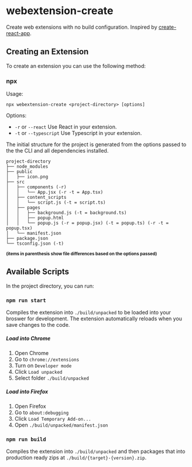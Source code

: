 # webextension-create

Create web extensions with no build configuration. Inspired by [create-react-app](https://github.com/facebook/create-react-app).

## Creating an Extension

To create an extension you can use the following method:

### npx

Usage:

```
npx webextension-create <project-directory> [options]
```

Options:

- `-r` or `--react` Use React in your extension.
- `-t` or `--typescript` Use Typescript in your extension.

The initial structure for the project is generated from the options passed to the the CLI and all dependencies installed.

```
project-directory
├── node_modules
├── public
│   ├── icon.png
├── src
│   ├── components (-r)
│   │   └── App.jsx (-r -t = App.tsx)
│   ├── content_scripts
│   │   └── script.js (-t = script.ts)
│   ├── pages
│   │   ├── background.js (-t = background.ts)
│   │   ├── popup.html
│   │   └── popup.js (-r = popup.jsx) (-t = popup.ts) (-r -t = popup.tsx)
│   └── manifest.json
├── package.json
└── tsconfig.json (-t)
```

<sub>**(items in parenthesis show file differences based on the options passed)**</sub>

## Available Scripts

In the project directory, you can run:

### `npm run start`

Compiles the extension into `./build/unpacked` to be loaded into your broswer for development. The extension automatically reloads when you save changes to the code.

##### Load into Chrome

1. Open Chrome
2. Go to `chrome://extensions`
3. Turn on `Developer mode`
4. Click `Load unpacked`
5. Select folder `./build/unpacked`

##### Load into Firefox

1. Open Firefox
2. Go to `about:debugging`
3. Click `Load Temporary Add-on...`
4. Open `./build/unpacked/manifest.json`

### `npm run build`

Compiles the extension into `./build/unpacked` and then packages that into production ready zips at `./build/{target}-{version}.zip`.
